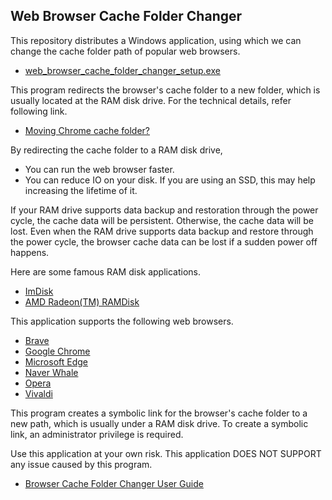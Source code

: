 ## Web Browser Cache Folder Changer

This repository distributes a Windows application, using which we can change the cache folder path of popular web browsers.
*   [web\_browser\_cache\_folder\_changer\_setup.exe](https://github.com/kmscom/Browser-Cache-Folder-Changer/blob/main/Release/web_browser_cache_folder_changer_setup.exe)

This program redirects the browser's cache folder to a new folder, which is usually located at the RAM disk drive. For the technical details, refer following link.
*   [Moving Chrome cache folder?](https://superuser.com/questions/866016/moving-chrome-cache-folder)

By redirecting the cache folder to a RAM disk drive,

*   You can run the web browser faster.
*   You can reduce IO on your disk. If you are using an SSD, this may help increasing the lifetime of it.

If your RAM drive supports data backup and restoration through the power cycle, the cache data will be persistent. Otherwise, the cache data will be lost. Even when the RAM drive supports data backup and restore through the power cycle, the browser cache data can be lost if a sudden power off happens.

Here are some famous RAM disk applications.
*   [ImDisk](https://sourceforge.net/projects/imdisk-toolkit/)
*   [AMD Radeon(TM) RAMDisk](https://www.radeonramdisk.com/software_downloads.php)


This application supports the following web browsers.
*   [Brave](https://brave.com/)
*   [Google Chrome](https://www.google.com/)
*   [Microsoft Edge](https://www.microsoft.com/edge/)
*   [Naver Whale](https://whale.naver.com/)
*   [Opera](https://www.opera.com/)
*   [Vivaldi](https://vivaldi.com/)

This program creates a symbolic link for the browser's cache folder to a new path, which is usually under a RAM disk drive. To create a symbolic link, an administrator privilege is required.

Use this application at your own risk. This application DOES NOT SUPPORT any issue caused by this program.
- [Browser Cache Folder Changer User Guide](https://github.com/kmscom/Browser-Cache-Folder-Changer/blob/main/User%20Guide/User%20Guide.md)
